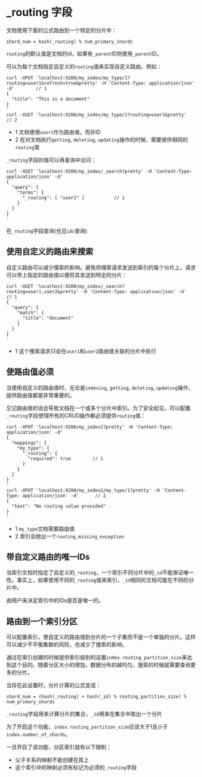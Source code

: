 # _routing 字段

文档使用下面的公式路由到一个特定的分片中：

```
shard_num = hash(_routing) % num_primary_shards
```

`routing`的默认值是文档的id，如果有`_parent`ID则使用`_parent`ID。

可以为每个文档指定自定义的`routing`值来实现自定义路由。例如：

```
curl -XPUT 'localhost:9200/my_index/my_type/1?routing=user1&refresh=true&pretty' -H 'Content-Type: application/json' -d'		// 1
{
  "title": "This is a document"
}
'
curl -XGET 'localhost:9200/my_index/my_type/1?routing=user1&pretty'		// 2
```

- 1 文档使用`user1`作为路由值，而非ID
- 2 在对文档执行`getting`, `deleting`, `updating`操作的时候，需要提供相同的`routing`值

`_routing`字段的值可以再查询中访问：

```
curl -XGET 'localhost:9200/my_index/_search?pretty' -H 'Content-Type: application/json' -d'
{
  "query": {
    "terms": {
      "_routing": [ "user1" ] 			// 1
    }
  }
}
'
```

在`_routing`字段查询(也见`ids`查询)

## 使用自定义的路由来搜索

自定义路由可以减少搜索的影响。避免将搜索请求发送到索引的每个分片上，请求可以带上指定的路由值以便将其发送到特定的分片：

```
curl -XGET 'localhost:9200/my_index/_search?routing=user1,user2&pretty' -H 'Content-Type: application/json' -d'				// 1
{
  "query": {
    "match": {
      "title": "document"
    }
  }
}
'
```

- 1 这个搜索请求只会在`user1`和`user2`路由值关联的分片中执行

## 使路由值必须

当使用自定义的路由值时，无论是`indexing`, `getting`, `deleting`, `updating`操作，提供路由值都是非常重要的。

忘记路由值的话会导致文档在一个或多个分片中索引。为了安全起见，可以配置`_routing`字段使得所有的CRUD操作都必须提供`routing`值：

```
curl -XPUT 'localhost:9200/my_index2?pretty' -H 'Content-Type: application/json' -d'
{
  "mappings": {
    "my_type": {
      "_routing": {
        "required": true 		// 1
      }
    }
  }
}
'
curl -XPUT 'localhost:9200/my_index2/my_type/1?pretty' -H 'Content-Type: application/json' -d'		// 2
{
  "text": "No routing value provided"
}
'
```

- 1 `my_type`文档需要路由值
- 2 索引会抛出一个`routing_missing_exception`

## 带自定义路由的唯一IDs

当索引文档时指定了自定义的`_routing`，一个索引不同分片中的`_id`不能保证唯一性。事实上，如果使用不同的`_routing`值来索引，`_id`相同的文档可能在不同的分片中。

由用户来决定索引中的IDs是否是唯一的。

## 路由到一个索引分区

可以配置索引，使自定义的路由值到分片的一个子集而不是一个单独的分片。这样可以减少不平衡集群的风险，也减少了搜索的影响。

通过在索引创建的时候提供索引级别的设置`index.routing_partition_size`来达到这个目的。随着分区大小的增加，数据分布的越均匀，搜索的时候就需要查询更多的分片。

当存在此设置时，分片计算的公式变成：

```
shard_num = (hash(_routing) + hash(_id) % routing_partition_size) % num_primary_shards
```

`_routing`字段用来计算分片的集合，`_id`用来在集合中取出一个分片

为了开启这个功能，`index.routing_partition_size`应该大于1且小于`index.number_of_shards`。

一旦开启了该功能，分区索引就有以下限制：

- 父子关系的映射不能创建在其上
- 这个索引中的映射必须有标记为必须的`_routing`字段
